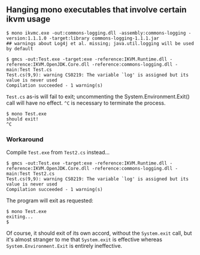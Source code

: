 ## Hanging mono executables that involve certain ikvm usage

```
$ mono ikvmc.exe -out:commons-logging.dll -assembly:commons-logging -version:1.1.1.0 -target:library commons-logging-1.1.1.jar 
## warnings about Log4j et al. missing; java.util.logging will be used by default
```

```
$ gmcs -out:Test.exe -target:exe -reference:IKVM.Runtime.dll -reference:IKVM.OpenJDK.Core.dll -reference:commons-logging.dll -main:Test Test.cs 
Test.cs(9,9): warning CS0219: The variable `log' is assigned but its value is never used
Compilation succeeded - 1 warning(s)
```

`Test.cs` as-is will fail to exit; uncommenting the
System.Environment.Exit() call will have no effect.
`^C` is necessary to terminate the process.

```
$ mono Test.exe 
should exit!
^C
```

### Workaround

Compile `Test.exe` from `Test2.cs` instead…

```
$ gmcs -out:Test.exe -target:exe -reference:IKVM.Runtime.dll -reference:IKVM.OpenJDK.Core.dll -reference:commons-logging.dll -main:Test Test2.cs 
Test.cs(9,9): warning CS0219: The variable `log' is assigned but its value is never used
Compilation succeeded - 1 warning(s)
```

The program will exit as requested:

```
$ mono Test.exe 
exiting...
$
```

Of course, it should exit of its own accord, without the `System.exit` call,
but it's almost stranger to me that `System.exit` is effective whereas
`System.Environment.Exit` is entirely ineffective.
